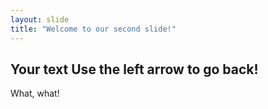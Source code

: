 ```yaml
---
layout: slide
title: "Welcome to our second slide!"
---
```

Your text
Use the left arrow to go back!
---
What, what!
